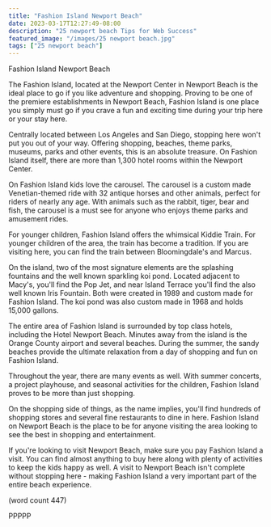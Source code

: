 ```yaml
---
title: "Fashion Island Newport Beach"
date: 2023-03-17T12:27:49-08:00
description: "25 newport beach Tips for Web Success"
featured_image: "/images/25 newport beach.jpg"
tags: ["25 newport beach"]
---
```


Fashion Island Newport Beach

The Fashion Island, located at the Newport Center 
in Newport Beach is the ideal place to go if you
like adventure and shopping.  Proving to be one
of the premiere establishments in Newport Beach, 
Fashion Island is one place you simply must go if
you crave a fun and exciting time during your trip
here or your stay here.

Centrally located between Los Angeles and San Diego,
stopping here won't put you out of your way.  Offering
shopping, beaches, theme parks, museums, parks and 
other events, this is an absolute treasure.  On 
Fashion Island itself, there are more than 1,300 hotel 
rooms within the Newport Center.

On Fashion Island kids love the carousel.  The carousel
is a custom made Venetian-themed ride with 32 antique
horses and other animals, perfect for riders of nearly
any age.  With animals such as the rabbit, tiger, bear
and fish, the carousel is a must see for anyone who
enjoys theme parks and amusement rides.

For younger children, Fashion Island offers the whimsical
Kiddie Train.  For younger children of the area, the 
train has become a tradition.   If you are visiting here,
you can find the train between Bloomingdale's and Marcus.

On the island, two of the most signature elements are 
the splashing fountains and the well known sparkling koi
pond.  Located adjacent to Macy's, you'll find the Pop
Jet, and near Island Terrace you'll find the also well
known Iris Fountain.  Both were created in 1989 and
custom made for Fashion Island.  The koi pond was also
custom made in 1968 and holds 15,000 gallons.

The entire area of Fashion Island is surrounded by top
class hotels, including the Hotel Newport Beach.  Minutes
away from the island is the Orange County airport and 
several beaches.  During the summer, the sandy beaches 
provide the ultimate relaxation from a day of shopping
and fun on Fashion Island.

Throughout the year, there are many events as well.  With
summer concerts, a project playhouse, and seasonal 
activities for the children, Fashion Island proves to be
more than just shopping.

On the shopping side of things, as the name implies, you'll
find hundreds of shopping stores and several fine restaurants
to dine in here.  Fashion Island on Newport Beach is the
place to be for anyone visiting the area looking to see
the best in shopping and entertainment.

If you're looking to visit Newport Beach, make sure you pay
Fashion Island a visit.  You can find almost anything to 
buy here along with plenty of activities to keep the kids
happy as well.  A visit to Newport Beach isn't complete
without stopping here - making Fashion Island a very 
important part of the entire beach experience.

(word count 447)

PPPPP
